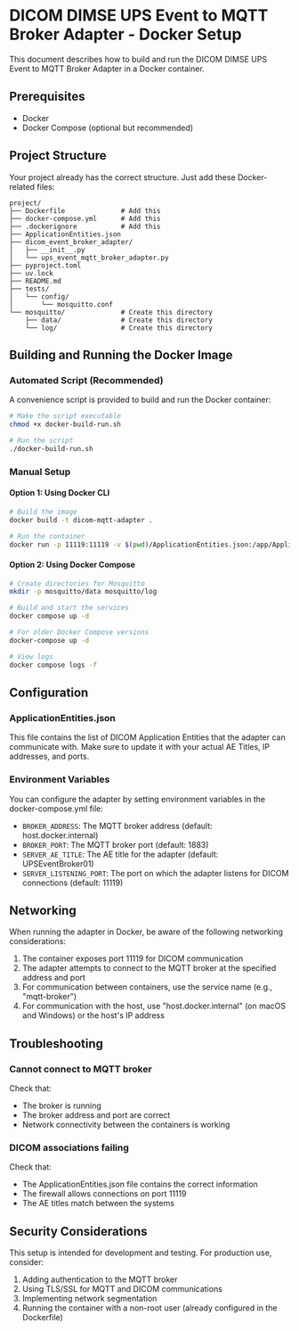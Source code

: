 # DICOM DIMSE UPS Event to MQTT Broker Adapter - Docker Setup

This document describes how to build and run the DICOM DIMSE UPS Event to MQTT Broker Adapter in a Docker container.

## Prerequisites

- Docker
- Docker Compose (optional but recommended)

## Project Structure

Your project already has the correct structure. Just add these Docker-related files:

```
project/
├── Dockerfile              # Add this
├── docker-compose.yml      # Add this
├── .dockerignore           # Add this
├── ApplicationEntities.json
├── dicom_event_broker_adapter/
│   ├── __init__.py
│   └── ups_event_mqtt_broker_adapter.py
├── pyproject.toml
├── uv.lock
├── README.md
├── tests/
│   └── config/
│       └── mosquitto.conf
└── mosquitto/              # Create this directory
    ├── data/               # Create this directory
    └── log/                # Create this directory
```

## Building and Running the Docker Image

### Automated Script (Recommended)

A convenience script is provided to build and run the Docker container:

```bash
# Make the script executable
chmod +x docker-build-run.sh

# Run the script
./docker-build-run.sh
```

### Manual Setup

#### Option 1: Using Docker CLI

```bash
# Build the image
docker build -t dicom-mqtt-adapter .

# Run the container
docker run -p 11119:11119 -v $(pwd)/ApplicationEntities.json:/app/ApplicationEntities.json dicom-mqtt-adapter
```

#### Option 2: Using Docker Compose

```bash
# Create directories for Mosquitto
mkdir -p mosquitto/data mosquitto/log

# Build and start the services
docker compose up -d

# For older Docker Compose versions
docker-compose up -d

# View logs
docker compose logs -f
```

## Configuration

### ApplicationEntities.json

This file contains the list of DICOM Application Entities that the adapter can communicate with. Make sure to update it with your actual AE Titles, IP addresses, and ports.

### Environment Variables

You can configure the adapter by setting environment variables in the docker-compose.yml file:

- `BROKER_ADDRESS`: The MQTT broker address (default: host.docker.internal)
- `BROKER_PORT`: The MQTT broker port (default: 1883)
- `SERVER_AE_TITLE`: The AE title for the adapter (default: UPSEventBroker01)
- `SERVER_LISTENING_PORT`: The port on which the adapter listens for DICOM connections (default: 11119)

## Networking

When running the adapter in Docker, be aware of the following networking considerations:

1. The container exposes port 11119 for DICOM communication
2. The adapter attempts to connect to the MQTT broker at the specified address and port
3. For communication between containers, use the service name (e.g., "mqtt-broker")
4. For communication with the host, use "host.docker.internal" (on macOS and Windows) or the host's IP address

## Troubleshooting

### Cannot connect to MQTT broker

Check that:
- The broker is running
- The broker address and port are correct
- Network connectivity between the containers is working

### DICOM associations failing

Check that:
- The ApplicationEntities.json file contains the correct information
- The firewall allows connections on port 11119
- The AE titles match between the systems

## Security Considerations

This setup is intended for development and testing. For production use, consider:

1. Adding authentication to the MQTT broker
2. Using TLS/SSL for MQTT and DICOM communications
3. Implementing network segmentation
4. Running the container with a non-root user (already configured in the Dockerfile)
